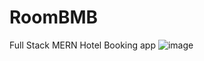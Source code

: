 # RoomBMB
Full Stack MERN Hotel Booking app
![image](https://github.com/Prakhar998/RoomBMB/assets/37308176/190c70e7-b783-45de-a254-5e6e7eae7805)
